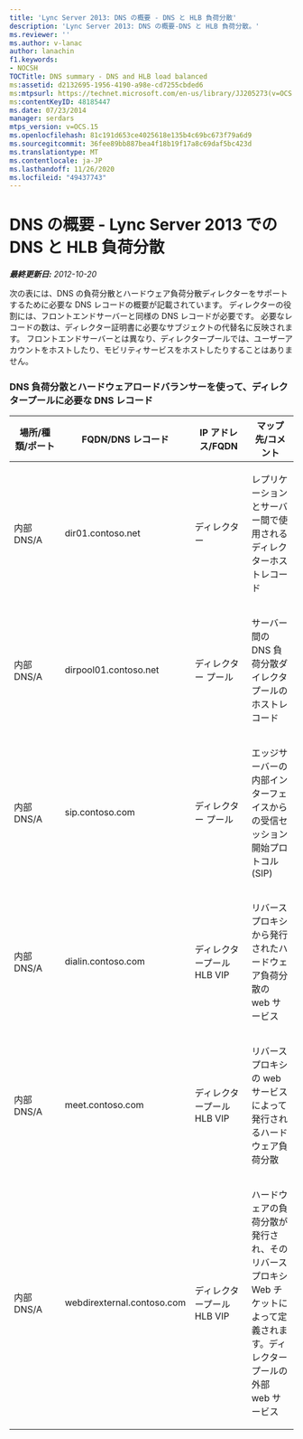 ```yaml
---
title: 'Lync Server 2013: DNS の概要 - DNS と HLB 負荷分散'
description: 'Lync Server 2013: DNS の概要-DNS と HLB 負荷分散。'
ms.reviewer: ''
ms.author: v-lanac
author: lanachin
f1.keywords:
- NOCSH
TOCTitle: DNS summary - DNS and HLB load balanced
ms:assetid: d2132695-1956-4190-a98e-cd7255cbded6
ms:mtpsurl: https://technet.microsoft.com/en-us/library/JJ205273(v=OCS.15)
ms:contentKeyID: 48185447
ms.date: 07/23/2014
manager: serdars
mtps_version: v=OCS.15
ms.openlocfilehash: 81c191d653ce4025618e135b4c69bc673f79a6d9
ms.sourcegitcommit: 36fee89bb887bea4f18b19f17a8c69daf5bc423d
ms.translationtype: MT
ms.contentlocale: ja-JP
ms.lasthandoff: 11/26/2020
ms.locfileid: "49437743"
---
```

# <a name="dns-summary---dns-and-hlb-load-balanced-in-lync-server-2013"></a>DNS の概要 - Lync Server 2013 での DNS と HLB 負荷分散

<div data-xmlns="http://www.w3.org/1999/xhtml">

<div class="topic" data-xmlns="http://www.w3.org/1999/xhtml" data-msxsl="urn:schemas-microsoft-com:xslt" data-cs="https://msdn.microsoft.com/">

<div data-asp="https://msdn2.microsoft.com/asp">



</div>

<div id="mainSection">

<div id="mainBody">

<span> </span>

_**最終更新日:** 2012-10-20_

次の表には、DNS の負荷分散とハードウェア負荷分散ディレクターをサポートするために必要な DNS レコードの概要が記載されています。 ディレクターの役割には、フロントエンドサーバーと同様の DNS レコードが必要です。 必要なレコードの数は、ディレクター証明書に必要なサブジェクトの代替名に反映されます。 フロントエンドサーバーとは異なり、ディレクタープールでは、ユーザーアカウントをホストしたり、モビリティサービスをホストしたりすることはありません。

### <a name="dns-records-required-for-the-director-pool-using-dns-load-balancing-and-hardware-load-balancer"></a>DNS 負荷分散とハードウェアロードバランサーを使って、ディレクタープールに必要な DNS レコード

<table>
<colgroup>
<col style="width: 25%" />
<col style="width: 25%" />
<col style="width: 25%" />
<col style="width: 25%" />
</colgroup>
<thead>
<tr class="header">
<th>場所/種類/ポート</th>
<th>FQDN/DNS レコード</th>
<th>IP アドレス/FQDN</th>
<th>マップ先/コメント</th>
</tr>
</thead>
<tbody>
<tr class="odd">
<td><p>内部 DNS/A</p></td>
<td><p>dir01.contoso.net</p></td>
<td><p>ディレクター</p></td>
<td><p>レプリケーションとサーバー間で使用されるディレクターホストレコード</p></td>
</tr>
<tr class="even">
<td><p>内部 DNS/A</p></td>
<td><p>dirpool01.contoso.net</p></td>
<td><p>ディレクター プール</p></td>
<td><p>サーバー間の DNS 負荷分散ダイレクタプールのホストレコード</p></td>
</tr>
<tr class="odd">
<td><p>内部 DNS/A</p></td>
<td><p>sip.contoso.com</p></td>
<td><p>ディレクター プール</p></td>
<td><p>エッジサーバーの内部インターフェイスからの受信セッション開始プロトコル (SIP)</p></td>
</tr>
<tr class="even">
<td><p>内部 DNS/A</p></td>
<td><p>dialin.contoso.com</p></td>
<td><p>ディレクタープール HLB VIP</p></td>
<td><p>リバースプロキシから発行されたハードウェア負荷分散の web サービス</p></td>
</tr>
<tr class="odd">
<td><p>内部 DNS/A</p></td>
<td><p>meet.contoso.com</p></td>
<td><p>ディレクタープール HLB VIP</p></td>
<td><p>リバースプロキシの web サービスによって発行されるハードウェア負荷分散</p></td>
</tr>
<tr class="even">
<td><p>内部 DNS/A</p></td>
<td><p>webdirexternal.contoso.com</p></td>
<td><p>ディレクタープール HLB VIP</p></td>
<td><p>ハードウェアの負荷分散が発行され、そのリバースプロキシ Web チケットによって定義されます。ディレクタープールの外部 web サービス</p></td>
</tr>
</tbody>
</table>


</div>

<span> </span>

</div>

</div>

</div>

